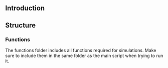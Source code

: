 ## Introduction

## Structure
###  Functions
The functions folder includes all functions required for simulations. Make sure to include them in the same folder as the main script when trying to run it. 
